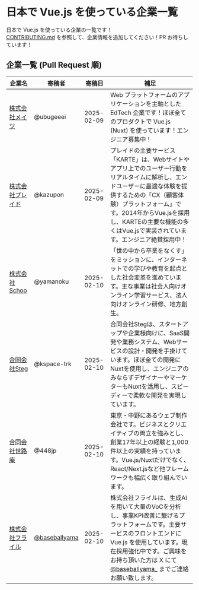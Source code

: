 # 日本で Vue.js を使っている企業一覧

日本で Vue.js を使っている企業の一覧です！\
[CONTRIBUTING.md](CONTRIBUTING.md) を参照して、企業情報を追加してください！PR お待ちしています！

## 企業一覧 (Pull Request 順)

| 企業名                                                         | 寄稿者    | 寄稿日     | 補足                                                                                                                                        |
| -------------------------------------------------------------- | --------- | ---------- | ------------------------------------------------------------------------------------------------------------------------------------------- |
| [株式会社メイツ](https://www.wantedly.com/companies/mates-edu) | @ubugeeei | 2025-02-09 | Web プラットフォームのアプリケーションを主軸とした EdTech 企業です！ほぼ全てのプロダクトで Vue.js (Nuxt) を使っています！エンジニア募集中！ |
| [株式会社プレイド](https://recruit.plaid.co.jp/) | @kazupon | 2025-02-09 | プレイドの主要サービス「KARTE」は、Webサイトやアプリ上でのユーザー行動をリアルタイムに解析し、エンドユーザーに最適な体験を提供するための「CX（顧客体験）プラットフォーム」です。2014年からVue.jsを採用し、KARTEの主要な機能の多くはVue.jsで実装されています。エンジニア絶賛採用中！ |
| [株式会社Schoo](https://corp.schoo.jp) | @yamanoku | 2025-02-10 | 「世の中から卒業をなくす」をミッションに、インターネットでの学びや教育を起点とした社会変革を進めています。主な事業は社会人向けオンライン学習サービス、法人向けオンライン研修、地方創生。 |
| [合同会社Steg](https://team-steg.com) | @kspace-trk | 2025-02-10 | 合同会社Stegは、スタートアップや企業様向けに、SaaS開発や業務システム、Webサービスの設計・開発を手掛けています。ほぼ全ての開発にNuxtを使用し、エンジニアのみならずデザイナーやマーケターもNuxtを活用し、スピーディーで柔軟な開発を実現しています。 |
| [合同会社世路庵](https://www.ceroan.co.jp) | @448jp | 2025-02-10 | 東京・中野にあるウェブ制作会社です。ビジネスとクリエイティブの両立を強みとし、創業17年以上の経験と1,000件以上の実績を持っています。Vue.js/Nuxtだけでなく、React/Next.jsなど他フレームワークも幅広く取り組んでいます。 |
| [株式会社フライル](https://flyle.io/jp) | [@baseballyama](https://github.com/baseballyama) | 2025-02-10 | 株式会社フライルは、生成AIを用いて大量のVoCを分析し、事業KPI改善に繋げるプラットフォームです。主要サービスのフロントエンドに Vue.js を使用しています。現在採用強化中です。ご興味をお持ち頂いた方は X にて [@baseballyama_](https://x.com/baseballyama_) までご連絡お願い致します。 |
